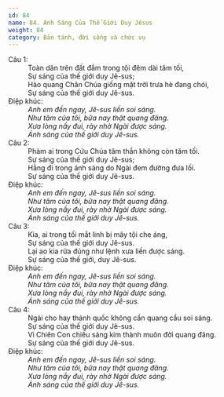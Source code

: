```yaml
---
id: 84
name: 84. Ánh Sáng Của Thế Giới Duy Jêsus
weight: 84
category: Bản tánh, đời sống và chức vụ
---
```

<dl><dt>Câu 1:</dt><dd data-verse="1">Toàn dân trên đất đắm trong tội đêm dài tăm tối, <br/>Sự sáng của thế giới duy Jê-sus; <br/>Hào quang Chân Chúa giống mặt trời trưa hè đang chói, <br/>Sự sáng của thế giới duy Jê-sus. </dd><dt>Điệp khúc:</dt><dd data-chorus="1"><em>Anh em đến ngay, Jê-sus liền soi sáng. <br/>Như tâm của tôi, bữa nay thật quang đãng. <br/>Xưa lòng nầy đui, rày nhờ Ngài được sáng. <br/>Ánh sáng của thế giới duy Jê-sus. </em></dd><dt>Câu 2:</dt><dd data-verse="2">Phàm ai trong Cứu Chúa tâm thần không còn tăm tối. <br/>Sự sáng của thế giới duy Jê-sus; <br/>Hằng đi trong ánh sáng do Ngài đem đường đưa lối. <br/>Sự sáng của thế giới duy Jê-sus. </dd><dt>Điệp khúc:</dt><dd data-chorus="1"><em>Anh em đến ngay, Jê-sus liền soi sáng. <br/>Như tâm của tôi, bữa nay thật quang đãng. <br/>Xưa lòng nầy đui, rày nhờ Ngài được sáng. <br/>Ánh sáng của thế giới duy Jê-sus. </em></dd><dt>Câu 3:</dt><dd data-verse="3">Kìa, ai trong tối mắt linh bị mây tội che áng, <br/>Sự sáng của thế giới duy Jê-sus. <br/>Lại ao kia rửa đúng như lệnh xưa liền được sáng. <br/>Sự sáng của thế giới, duy Jê-sus. </dd><dt>Điệp khúc:</dt><dd data-chorus="1"><em>Anh em đến ngay, Jê-sus liền soi sáng. <br/>Như tâm của tôi, bữa nay thật quang đãng. <br/>Xưa lòng nầy đui, rày nhờ Ngài được sáng. <br/>Ánh sáng của thế giới duy Jê-sus. </em></dd><dt>Câu 4:</dt><dd data-verse="4">Ngài cho hay thánh quốc không cần quang cầu soi sáng. <br/>Sự sáng của thế giới duy Jê-sus. <br/>Vì Chiên Con chiếu sáng kim thành muôn đời quang đãng. <br/>Sự sáng của thế giới duy Jê-sus. </dd><dt>Điệp khúc:</dt><dd data-chorus="1"><em>Anh em đến ngay, Jê-sus liền soi sáng. <br/>Như tâm của tôi, bữa nay thật quang đãng. <br/>Xưa lòng nầy đui, rày nhờ Ngài được sáng. <br/>Ánh sáng của thế giới duy Jê-sus. </em></dd></dl>
